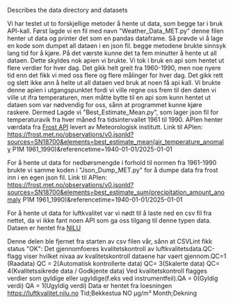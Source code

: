 Describes the data directory and datasets

Vi har testet ut to forskjellige metoder å hente ut data, som begge tar i bruk API-kall. Først lagde vi en fil med navn "Weather_Data_MET.py" denne filen henter ut data og printer det som en pandas dataframe. Så prøvde vi å lage en kode som dumpet all dataen i en json fil. begge metodene brukte sinnsyk lang tid for å kjøre. På det værste kunne det ta fem minutter å hente ut all dataen. Dette skyldes nok apien vi brukte. Vi tok i bruk en api som hentet ut flere verdier for hver dag. Det gikk helt greit fra 1960-1990, men noe nyere tid enn det fikk vi med oss flere og flere målinger for hver dag. Det gikk rett og slett ikke ann å helte ut all dataen ved bruk at noen få api kall. 
Vi brukte denne apien i utgangspunktet fordi vi ville regne oss frem til den daten vi ville ut ifra temperaturen, men måtte bytte til en api som kunn hentet ut dataen som var nødvendig for oss, sånn at programmet kunne kjøre raskere. Dermed Lagde vi "Best_Estimate_Mean.py", som lager json fil for temperaturavik fra hver måned fra tidsintervallet 1961 til 1990.
APIen henter værdata fra [Frost API](https://frost.met.no/api.html#/) levert av Meteorologisk institutt.
Link til APIen:
https://frost.met.no/observations/v0.jsonld?sources=SN18700&elements=best_estimate_mean(air_temperature_anomaly P1M 1961_1990)&referencetime=1940-01-01/2025-01-01

For å hente ut data for nedbørsmengde i forhold til normen fra 1961-1990 brukte vi samme koden i "Json_Dump_MET.py" for å dumpe data fra frost inn i en egen json fil.
Link til APIen:
https://frost.met.no/observations/v0.jsonld?sources=SN18700&elements=best_estimate_sum(precipitation_amount_anomaly P1M 1961_1990)&referencetime=1940-01-01/2025-01-01

For å hente ut data for luftkvalitet var vi nødt til å laste ned en csv fil fra nettet, da vi ikke fant noen API som ga oss tilgang til denne typen data. Dataen er hentet fra [NILU](https://luftkvalitet.nilu.no/historikk)

Denne delen ble fjernet fra starten av csv filen vår, sånn at CSVLint fikk status "OK":
Det gjennomfoeres kvalitetskontroll av luftkvalitetsdata.QC-flagg viser hvilket nivaa av kvalitetskontroll dataene har vaert gjennom.QC=1 (Raadata) QC = 2(Automatisk kontrollerte data) QC= 3(Skalerte data) QC= 4(Kvalitetssikrede data / Godkjente data)
Ved kvalitetskontroll flagges verdier som gyldige eller ugyldige(f.eks ved instrumentfeil).QA = 0(Gyldig verdi) QA = 1(Ugyldig verdi)
Data er hentet fra loesningen https://luftkvalitet.nilu.no 
Tid;Bekkestua NO µg/m³ Month;Dekning

